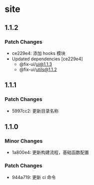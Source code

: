# site

## 1.1.2

### Patch Changes

- ce229e4: 添加 hooks 模块
- Updated dependencies [ce229e4]
  - @fix-ui/ui@1.1.3
  - @fix-ui/utils@1.1.2

## 1.1.1

### Patch Changes

- 5997cc2: 更新目录名称

## 1.1.0

### Minor Changes

- 1a800e4: 更新构建流程，基础函数配置

### Patch Changes

- 944a719: 更新 ci 命令
